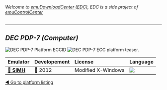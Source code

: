 ###### Welcome to [emuDownloadCenter (EDC)](https://github.com/PhoenixInteractiveNL/emuDownloadCenter/wiki/), EDC is a side project of [emuControlCenter](https://github.com/PhoenixInteractiveNL/emuControlCenter/wiki/)
***
## _DEC PDP-7 (Computer)_
![](https://raw.githubusercontent.com/wiki/PhoenixInteractiveNL/emuDownloadCenter/images_platform/ecc_pdp7_cell.png "DEC PDP-7 Platform ECCID")
![](https://raw.githubusercontent.com/wiki/PhoenixInteractiveNL/emuDownloadCenter/images_platform/ecc_pdp7_teaser.png "DEC PDP-7 ECC platform teaser.")

| Emulator | Developement | License | Language |
|:---------|:-------------|:--------|:---------|
| [:file_folder: **SIMH**](https://github.com/PhoenixInteractiveNL/emuDownloadCenter/wiki/Emulator-simh#menu) | :red_circle: 2012 | Modified X-Windows | ![](https://raw.githubusercontent.com/wiki/PhoenixInteractiveNL/emuDownloadCenter/images_flags/icon_flag_EN_24.png) |

[:arrow_backward: Go to platform listing](https://github.com/PhoenixInteractiveNL/emuDownloadCenter/wiki/EDC-Platform-List)
